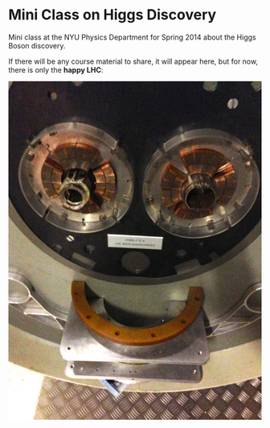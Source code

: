 # Mini Class on Higgs Discovery

Mini class at the NYU Physics Department for Spring 2014 about the Higgs Boson discovery.

If there will be any course material to share, it will appear here, but for now, there is only the __happy LHC__:

![happy LHC](images/happy_LHC.jpg)